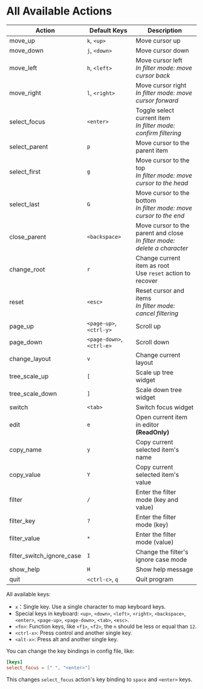 # All Available Actions

| Action                    | Default Keys              | Description                                                  |
| ------------------------- | ------------------------- | ------------------------------------------------------------ |
| move_up                   | `k`, `<up>`               | Move cursor up                                               |
| move_down                 | `j`, `<down>`             | Move cursor down                                             |
| move_left                 | `h`, `<left>`             | Move cursor left<br />*In filter mode: move cursor back*     |
| move_right                | `l`, `<right>`            | Move cursor right<br />*In filter mode: move cursor forward* |
| select_focus              | `<enter>`                 | Toggle select current item<br />*In filter mode: confirm filtering* |
| select_parent             | `p`                       | Move cursor to the parent item                               |
| select_first              | `g`                       | Move cursor to the top<br />*In filter mode: move cursor to the head* |
| select_last               | `G`                       | Move cursor to the bottom<br />*In filter mode: move cursor to the end* |
| close_parent              | `<backspace>`             | Move cursor to the parent and close<br />*In filter mode: delete a character* |
| change_root               | `r`                       | Change current item as root<br/>Use `reset` action to recover |
| reset                     | `<esc>`                   | Reset cursor and items<br />*In filter mode: cancel filtering* |
| page_up                   | `<page-up>`, `<ctrl-y>`   | Scroll up                                                    |
| page_down                 | `<page-down>`, `<ctrl-e>` | Scroll down                                                  |
| change_layout             | `v`                       | Change current layout                                        |
| tree_scale_up             | `[`                       | Scale up tree widget                                         |
| tree_scale_down           | `]`                       | Scale down tree widget                                       |
| switch                    | `<tab>`                   | Switch focus widget                                          |
| edit                      | `e`                       | Open current item in editor<br />**(ReadOnly)**              |
| copy_name                 | `y`                       | Copy current selected item's name                            |
| copy_value                | `Y`                       | Copy current selected item's value                           |
| filter                    | `/`                       | Enter the filter mode (key and value)                        |
| filter_key                | `?`                       | Enter the filter mode (key)                                  |
| filter_value              | `*`                       | Enter the filter mode (value)                                |
| filter_switch_ignore_case | `I`                       | Change the filter's ignore case mode                         |
| show_help                 | `H`                       | Show help message                                            |
| quit                      | `<ctrl-c>`, `q`           | Quit program                                                 |

All available keys:

- `x`：Single key. Use a single character to map keyboard keys.
- Special keys in keyboard: `<up>`, `<down>`, `<left>`, `<right>`, `<backspace>`, `<enter>`, `<page-up>`, `<page-down>`, `<tab>`, `<esc>`.
- `<fn>`: Function keys, like `<f1>`, `<f2>`, the `n` should be less or equal than `12`.
- `<ctrl-x>`: Press control and another single key.
- `<alt-x>`: Press alt and another single key.

You can change the key bindings in config file, like:

```toml
[keys]
select_focus = [" ", "<enter>"]
```

This changes `select_focus` action's key binding to `space` and `<enter>` keys.
